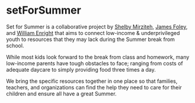 # setForSummer

Set for Summer is a collaborative project by <a href="https://github.com/sMirziteh">Shelby Mirziteh</a>, <a href="https://github.com/JamesFoley1">James Foley</a>, and <a href="https://github.com/wil10right">William Enright</a> that aims to connect low-income & underprivileged youth to resources that they may lack during the Summer break from school.

While most kids look forward to the break from class and homework, many low-income parents have tough obstacles to face; ranging from costs of adequate daycare to simply providing food three times a day.

We bring the specific resources together in one place so that families, teachers, and organizations can find the help they need to care for their children and ensure all have a great Summer.
